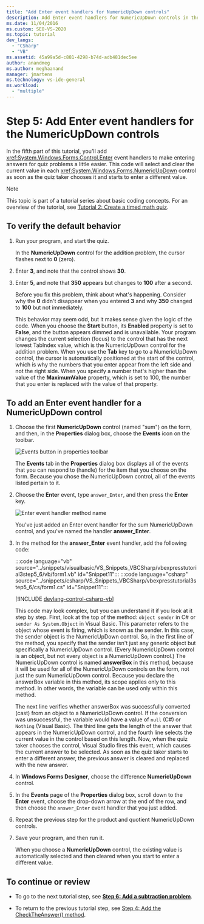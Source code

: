 ```yaml
---
title: "Add Enter event handlers for NumericUpDown controls"
description: Add Enter event handlers for NumericUpDown controls in the create a timed math quiz tutorial. 
ms.date: 11/04/2016
ms.custom: SEO-VS-2020
ms.topic: tutorial
dev_langs:
  - "CSharp"
  - "VB"
ms.assetid: 45a99a5d-c881-4298-b74d-adb481dec5ee
author: anandmeg
ms.author: meghaanand
manager: jmartens
ms.technology: vs-ide-general
ms.workload:
  - "multiple"
---
```

# Step 5: Add Enter event handlers for the NumericUpDown controls

In the fifth part of this tutorial, you'll add <xref:System.Windows.Forms.Control.Enter> event handlers to make entering answers for quiz problems a little easier. This code will select and clear the current value in each <xref:System.Windows.Forms.NumericUpDown> control as soon as the quiz taker chooses it and starts to enter a different value.

> [!NOTE]
> This topic is part of a tutorial series about basic coding concepts. For an overview of the tutorial, see [Tutorial 2: Create a timed math quiz](../ide/tutorial-2-create-a-timed-math-quiz.md).

## To verify the default behavior

1. Run your program, and start the quiz.

     In the **NumericUpDown** control for the addition problem, the cursor flashes next to **0** (zero).

2. Enter **3**, and note that the control shows **30**.

3. Enter **5**, and note that **350** appears but changes to **100** after a second.

     Before you fix this problem, think about what's happening. Consider why the **0** didn't disappear when you entered **3** and why **350** changed to **100** but not immediately.

     This behavior may seem odd, but it makes sense given the logic of the code. When you choose the **Start** button, its **Enabled** property is set to **False**, and the button appears dimmed and is unavailable. Your program changes the current selection (focus) to the control that has the next lowest TabIndex value, which is the NumericUpDown control for the addition problem. When you use the **Tab** key to go to a NumericUpDown control, the cursor is automatically positioned at the start of the control, which is why the numbers that you enter appear from the left side and not the right side. When you specify a number that's higher than the value of the **MaximumValue** property, which is set to 100, the number that you enter is replaced with the value of that property.

## To add an Enter event handler for a NumericUpDown control

1. Choose the first **NumericUpDown** control (named "sum") on the form, and then, in the **Properties** dialog box, choose the **Events** icon on the toolbar.

   ![Events button in properties toolbar](media/control-properties-events.png)

   The **Events** tab in the **Properties** dialog box displays all of the events that you can respond to (handle) for the item that you choose on the form. Because you chose the NumericUpDown control, all of the events listed pertain to it.

2. Choose the **Enter** event, type `answer_Enter`, and then press the **Enter** key.

   ![Enter event handler method name](media/enter-event.png)

   You've just added an Enter event handler for the sum NumericUpDown control, and you've named the handler **answer_Enter**.

3. In the method for the **answer_Enter** event handler, add the following code:

     :::code language="vb" source="../snippets/visualbasic/VS_Snippets_VBCSharp/vbexpresstutorial3step5_6/vb/form1.vb" id="Snippet11":::
     :::code language="csharp" source="../snippets/csharp/VS_Snippets_VBCSharp/vbexpresstutorial3step5_6/cs/form1.cs" id="Snippet11":::

     [!INCLUDE [devlang-control-csharp-vb](./includes/devlang-control-csharp-vb.md)]

     This code may look complex, but you can understand it if you look at it step by step. First, look at the top of the method: `object sender` in C# or `sender As System.Object` in Visual Basic. This parameter refers to the object whose event is firing, which is known as the sender. In this case, the sender object is the NumericUpDown control. So, in the first line of the method, you specify that the sender isn't just any generic object but specifically a NumericUpDown control. (Every NumericUpDown control is an object, but not every object is a NumericUpDown control.) The NumericUpDown control is named **answerBox** in this method, because it will be used for all of the NumericUpDown controls on the form, not just the sum NumericUpDown control. Because you declare the answerBox variable in this method, its scope applies only to this method. In other words, the variable can be used only within this method.

     The next line verifies whether answerBox was successfully converted (cast) from an object to a NumericUpDown control. If the conversion was unsuccessful, the variable would have a value of `null` (C#) or `Nothing` (Visual Basic). The third line gets the length of the answer that appears in the NumericUpDown control, and the fourth line selects the current value in the control based on this length. Now, when the quiz taker chooses the control, Visual Studio fires this event, which causes the current answer to be selected. As soon as the quiz taker starts to enter a different answer, the previous answer is cleared and replaced with the new answer.

4. In **Windows Forms Designer**, choose the difference **NumericUpDown** control.

5. In the **Events** page of the **Properties** dialog box, scroll down to the **Enter** event, choose the drop-down arrow at the end of the row, and then choose the `answer_Enter` event handler that you just added.

6. Repeat the previous step for the product and quotient NumericUpDown controls.

7. Save your program, and then run it.

     When you choose a **NumericUpDown** control, the existing value is automatically selected and then cleared when you start to enter a different value.

## To continue or review

- To go to the next tutorial step, see **[Step 6: Add a subtraction problem](../ide/step-6-add-a-subtraction-problem.md)**.

- To return to the previous tutorial step, see [Step 4: Add the CheckTheAnswer() method](../ide/step-4-add-the-checktheanswer-parens-method.md).
